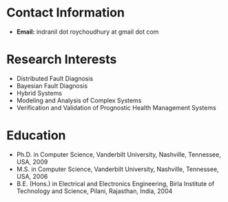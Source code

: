 # Contact Information
* **Email:** indranil dot roychoudhury at gmail dot com

# Research Interests
* Distributed Fault Diagnosis
* Bayesian Fault Diagnosis
* Hybrid  Systems
* Modeling and Analysis of Complex Systems
* Verification and Validation of Prognostic Health Management Systems 

# Education
* Ph.D. in Computer Science, Vanderbilt University, Nashville, Tennessee, USA, 2009
* M.S. in Computer Science, Vanderbilt University, Nashville, Tennessee, USA, 2006
* B.E. (Hons.) in Electrical and Electronics Engineering, Birla Institute of Technology and Science, Pilani, Rajasthan, India, 2004
